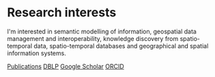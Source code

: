 # Research interests

I'm interested in semantic modelling of information, geospatial data management and interoperability, knowledge discovery from spatio-temporal data, spatio-temporal databases and geographical and spatial information systems. 

[Publications][pub]
[DBLP][dblp]
[Google Scholar][gs]
[ORCID][orcid]

[pub]: https://sites.google.com/site/elenacamossi/publications
[dblp]: https://dblp.org/pid/50/3965.html
[gs]: https://scholar.google.com/citations?user=6zQ5x
[orcid]: https://orcid.org/0000-0001-9181-0962